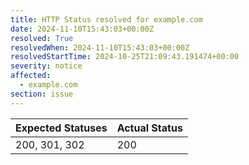 ```yaml
---
title: HTTP Status resolved for example.com
date: 2024-11-10T15:43:03+00:00Z
resolved: True
resolvedWhen: 2024-11-10T15:43:03+00:00Z
resolvedStartTime: 2024-10-25T21:09:43.191474+00:00
severity: notice
affected:
  - example.com
section: issue
---
```


| Expected Statuses | Actual Status  |
|-------------------|----------------|
| 200, 301, 302 | 200 |
